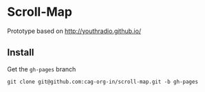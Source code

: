 # Scroll-Map

Prototype based on http://youthradio.github.io/

## Install

Get the ```gh-pages``` branch

```
git clone git@github.com:cag-org-in/scroll-map.git -b gh-pages
```

